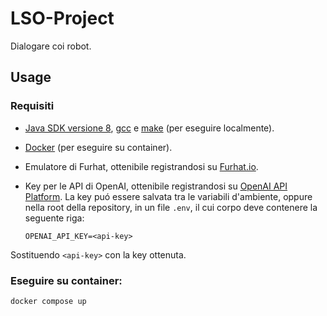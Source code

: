 # LSO-Project
Dialogare coi robot.

## Usage
  ### Requisiti
  - [Java SDK versione 8](https://adoptium.net/temurin/releases/?package=jdk&version=8), [gcc](https://gcc.gnu.org/) e [make](https://www.gnu.org/software/make/) (per eseguire localmente).
  - [Docker](https://www.docker.com/) (per eseguire su container).
  - Emulatore di Furhat, ottenibile registrandosi su [Furhat.io](https://furhat.io/).
  - Key per le API di OpenAI, ottenibile registrandosi su [OpenAI API Platform](https://openai.com/api/). 
    La key puó essere salvata tra le variabili d'ambiente, oppure nella root della repository, in un file `.env`, il cui corpo deve contenere la seguente riga:
  
    `OPENAI_API_KEY=<api-key>`
    
  Sostituendo `<api-key>` con la key ottenuta.


  ### Eseguire su container:
  ```sh
  docker compose up
